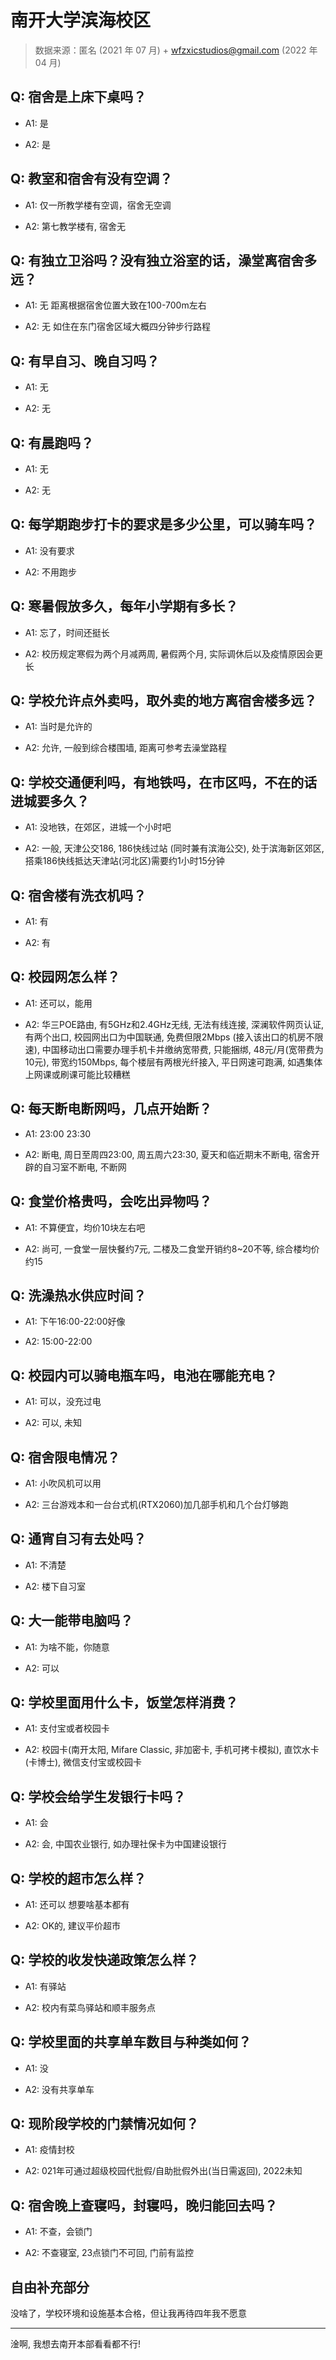 # 南开大学滨海校区

> 数据来源：匿名 (2021 年 07 月) + wfzxicstudios@gmail.com (2022 年 04 月)

## Q: 宿舍是上床下桌吗？

- A1: 是

- A2: 是

## Q: 教室和宿舍有没有空调？

- A1: 仅一所教学楼有空调，宿舍无空调

- A2: 第七教学楼有, 宿舍无

## Q: 有独立卫浴吗？没有独立浴室的话，澡堂离宿舍多远？

- A1: 无 距离根据宿舍位置大致在100-700m左右

- A2: 无 如住在东门宿舍区域大概四分钟步行路程

## Q: 有早自习、晚自习吗？

- A1: 无

- A2: 无

## Q: 有晨跑吗？

- A1: 无

- A2: 无

## Q: 每学期跑步打卡的要求是多少公里，可以骑车吗？

- A1: 没有要求

- A2: 不用跑步

## Q: 寒暑假放多久，每年小学期有多长？

- A1: 忘了，时间还挺长

- A2: 校历规定寒假为两个月减两周, 暑假两个月, 实际调休后以及疫情原因会更长

## Q: 学校允许点外卖吗，取外卖的地方离宿舍楼多远？

- A1: 当时是允许的

- A2: 允许, 一般到综合楼围墙, 距离可参考去澡堂路程

## Q: 学校交通便利吗，有地铁吗，在市区吗，不在的话进城要多久？

- A1: 没地铁，在郊区，进城一个小时吧

- A2: 一般, 天津公交186, 186快线过站 (同时兼有滨海公交), 处于滨海新区郊区, 搭乘186快线抵达天津站(河北区)需要约1小时15分钟

## Q: 宿舍楼有洗衣机吗？

- A1: 有

- A2: 有

## Q: 校园网怎么样？

- A1: 还可以，能用

- A2: 华三POE路由, 有5GHz和2.4GHz无线, 无法有线连接, 深澜软件网页认证, 有两个出口, 校园网出口为中国联通, 免费但限2Mbps (接入该出口的机房不限速), 中国移动出口需要办理手机卡并缴纳宽带费, 只能捆绑, 48元/月(宽带费为10元), 带宽约150Mbps, 每个楼层有两根光纤接入, 平日网速可跑满, 如遇集体上网课或刷课可能比较糟糕

## Q: 每天断电断网吗，几点开始断？

- A1: 23:00 23:30

- A2: 断电, 周日至周四23:00, 周五周六23:30, 夏天和临近期末不断电, 宿舍开辟的自习室不断电, 不断网

## Q: 食堂价格贵吗，会吃出异物吗？

- A1: 不算便宜，均价10块左右吧

- A2: 尚可, 一食堂一层快餐约7元, 二楼及二食堂开销约8\~20不等, 综合楼均价约15

## Q: 洗澡热水供应时间？

- A1: 下午16:00-22:00好像

- A2: 15:00-22:00

## Q: 校园内可以骑电瓶车吗，电池在哪能充电？

- A1: 可以，没充过电

- A2: 可以, 未知

## Q: 宿舍限电情况？

- A1: 小吹风机可以用

- A2: 三台游戏本和一台台式机(RTX2060)加几部手机和几个台灯够跑

## Q: 通宵自习有去处吗？

- A1: 不清楚

- A2: 楼下自习室

## Q: 大一能带电脑吗？

- A1: 为啥不能，你随意

- A2: 可以

## Q: 学校里面用什么卡，饭堂怎样消费？

- A1: 支付宝或者校园卡

- A2: 校园卡(南开太阳, Mifare Classic, 非加密卡, 手机可拷卡模拟), 直饮水卡 (卡博士), 微信支付宝或校园卡

## Q: 学校会给学生发银行卡吗？

- A1: 会

- A2: 会, 中国农业银行, 如办理社保卡为中国建设银行

## Q: 学校的超市怎么样？

- A1: 还可以  想要啥基本都有

- A2: OK的, 建议平价超市

## Q: 学校的收发快递政策怎么样？

- A1: 有驿站

- A2: 校内有菜鸟驿站和顺丰服务点

## Q: 学校里面的共享单车数目与种类如何？

- A1: 没

- A2: 没有共享单车

## Q: 现阶段学校的门禁情况如何？

- A1: 疫情封校

- A2: 021年可通过超级校园代批假/自助批假外出(当日需返回), 2022未知

## Q: 宿舍晚上查寝吗，封寝吗，晚归能回去吗？

- A1: 不查，会锁门

- A2: 不查寝室, 23点锁门不可回, 门前有监控

## 自由补充部分

没啥了，学校环境和设施基本合格，但让我再待四年我不愿意

***

淦啊, 我想去南开本部看看都不行!